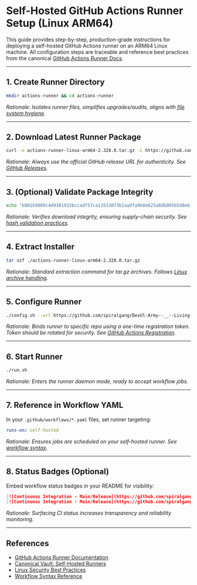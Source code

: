 # Self-Hosted GitHub Actions Runner Setup (Linux ARM64)

This guide provides step-by-step, production-grade instructions for deploying a self-hosted GitHub Actions runner on an ARM64 Linux machine. All configuration steps are traceable and reference best practices from the canonical [GitHub Actions Runner Docs](/reference/vault).

---

## 1. Create Runner Directory

```bash
mkdir actions-runner && cd actions-runner
```
*Rationale: Isolates runner files, simplifies upgrades/audits, aligns with [file system hygiene](/reference/vault).*

---

## 2. Download Latest Runner Package

```bash
curl -o actions-runner-linux-arm64-2.328.0.tar.gz -L https://github.com/actions/runner/releases/download/v2.328.0/actions-runner-linux-arm64-2.328.0.tar.gz
```
*Rationale: Always use the official GitHub release URL for authenticity. See [GitHub Releases](/reference/vault).*

---

## 3. (Optional) Validate Package Integrity

```bash
echo "b801b9809c4d9301932bccadf57ca13533073b2aa9fa9b8e625a8db905b5d8eb actions-runner-linux-arm64-2.328.0.tar.gz" | shasum -a 256 -c
```
*Rationale: Verifies download integrity, ensuring supply-chain security. See [hash validation practices](/reference/vault).*

---

## 4. Extract Installer

```bash
tar xzf ./actions-runner-linux-arm64-2.328.0.tar.gz
```
*Rationale: Standard extraction command for tar.gz archives. Follows [Linux archive handling](/reference/vault).*

---

## 5. Configure Runner

```bash
./config.sh --url https://github.com/spiralgang/DevUl-Army--__--Living-Sriracha-AGI --token BOBRGNXMDZYALIFQV3FU6DDIYACGY
```
*Rationale: Binds runner to specific repo using a one-time registration token. Token should be rotated for security. See [GitHub Actions Registration](/reference/vault).*

---

## 6. Start Runner

```bash
./run.sh
```
*Rationale: Enters the runner daemon mode, ready to accept workflow jobs.*

---

## 7. Reference in Workflow YAML

In your `.github/workflows/*.yaml` files, set runner targeting:

```yaml
runs-on: self-hosted
```
*Rationale: Ensures jobs are scheduled on your self-hosted runner. See [workflow syntax](/reference/vault).*

---

## 8. Status Badges (Optional)

Embed workflow status badges in your README for visibility:

```markdown
[![Continuous Integration - Main/Release](https://github.com/spiralgang/DevUl-Army--__--Living-Sriracha-AGI/actions/workflows/load-generator.yaml/badge.svg)](https://github.com/spiralgang/DevUl-Army--__--Living-Sriracha-AGI/actions/workflows/load-generator.yaml)
[![Continuous Integration - Main/Release](https://github.com/spiralgang/DevUl-Army--__--Living-Sriracha-AGI/actions/workflows/load-generator.yaml/badge.svg?event=deployment_status)](https://github.com/spiralgang/DevUl-Army--__--Living-Sriracha-AGI/actions/workflows/load-generator.yaml)
```
*Rationale: Surfacing CI status increases transparency and reliability monitoring.*

---

## References

- [GitHub Actions Runner Documentation](https://docs.github.com/en/actions/hosting-your-own-runners/about-self-hosted-runners)
- [Canonical Vault: Self-Hosted Runners](/reference/vault)
- [Linux Security Best Practices](/reference/vault)
- [Workflow Syntax Reference](https://docs.github.com/en/actions/using-workflows/workflow-syntax-for-github-actions)